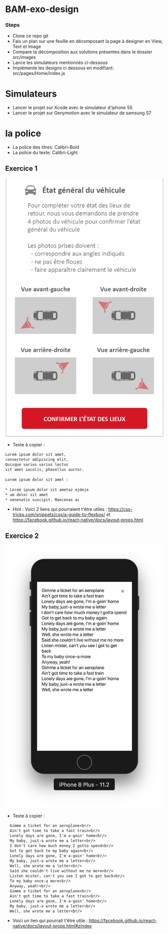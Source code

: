 # BAM-exo-design

### Steps

* Clone ce repo git
* Fais un plan sur une feuille en décomposant la page à designer en View, Text et Image
* Compare ta décomposition aux solutions présentes dans le dossier src/images
* Lance les simulateurs mentionnés ci-dessous
* Implémente les designs ci dessous en modifiant: src/pages/Home/index.js

# Simulateurs

* Lancer le projet sur Xcode avec le simulateur d'iphone 5S
* Lancer le projet sur Genymotion avec le simulateur de samsung S7

# la police

* La police des titres: Calibri-Bold
* La police du texte: Calibri-Light

## Exercice 1

<p align="center">
  <img src="https://github.com/bamlab/BAM-exo-design/blob/master/src/Images/Ada%20Design.png"/>
</p>

* Texte à copier :

```
Lorem ipsum dolor sit amet,
consectetur adipiscing elit.
Quisque varius varius lectus
sit amet iaculis, phasellus auctor.

Lorem ipsum dolor sit amet :

* Lorem ipsum dolor sit ametaz ejdeje
* um dolor sit amet
* venenatis suscipit. Maecenas ac
```

* Hint : Voici 2 liens qui pourraient t'être utiles : https://css-tricks.com/snippets/css/a-guide-to-flexbox/ et https://facebook.github.io/react-native/docs/layout-props.html

## Exercice 2

<p align="center">
  <img src="https://github.com/bamlab/BAM-exo-design/blob/master/src/Images/TheBoxTops.png"/>
</p>

* Texte à copier :

```
  Gimme a ticket for an aeroplane<br/>
  Ain't got time to take a fast train<br/>
  Lonely days are gone, I'm a-goin' home<br/>
  My baby, just-a wrote me a letter<br/>
  I don't care how much money I gotta spend<br/>
  Got to get back to my baby again<br/>
  Lonely days are gone, I'm a-goin' home<br/>
  My baby, just-a wrote me a letter<br/>
  Well, she wrote me a letter<br/>
  Said she couldn't live without me no more<br/>
  Listen mister, can't you see I got to get back<br/>
  To my baby once-a more<br/>
  Anyway, yeah!<br/>
  Gimme a ticket for an aeroplane<br/>
  Ain't got time to take a fast train<br/>
  Lonely days are gone, I'm a-goin' home<br/>
  My baby, just-a wrote me a letter<br/>
  Well, she wrote me a letter<br/>
```

* Voici un lien qui pourrait t'être utile : https://facebook.github.io/react-native/docs/layout-props.html#zindex
